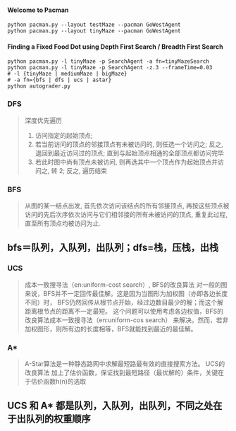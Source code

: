 #### Welcome to Pacman
```
python pacman.py --layout testMaze --pacman GoWestAgent
python pacman.py --layout tinyMaze --pacman GoWestAgent
```
#### Finding a Fixed Food Dot using Depth First Search / Breadth First Search
```
python pacman.py -l tinyMaze -p SearchAgent -a fn=tinyMazeSearch
python pacman.py -l tinyMaze -p SearchAgent -z.3 --frameTime=0.03
# -l {tinyMaze | mediumMaze | bigMaze}
# -a fn={bfs | dfs | ucs | astar}
python autograder.py
```
### DFS
> 深度优先遍历
> 1. 访问指定的起始顶点;
> 2. 若当前访问的顶点的邻接顶点有未被访问的, 则任选一个访问之; 反之, 退回到最近访问过的顶点; 直到与起始顶点相通的全部顶点都访问完毕
> 3. 若此时图中尚有顶点未被访问, 则再选其中一个顶点作为起始顶点并访问之, 转 2;  反之, 遍历结束

### BFS
> 从图的某一结点出发, 首先依次访问该结点的所有邻接顶点,  再按这些顶点被访问的先后次序依次访问与它们相邻接的所有未被访问的顶点, 重复此过程, 直至所有顶点均被访问为止.

## bfs＝队列，入队列，出队列；dfs=栈，压栈，出栈


### UCS
> 成本一致搜寻法（en:uniform-cost search）, BFS的改良算法
> 对一般的图来说，BFS并不一定回传最佳解。这是因为当图形为加权图（亦即各边长度不同）时，
> BFS仍然回传从根节点开始，经过边数目最少的解；而这个解距离根节点的距离不一定最短。
> 这个问题可以使用考虑各边权值，BFS的改良算法成本一致搜寻法（en:uniform-cos search）
> 来解决。然而，若非加权图形，则所有边的长度相等，BFS就能找到最近的最佳解。

### A*
> A-Star算法是一种静态路网中求解最短路最有效的直接搜索方法。
> UCS的改良算法 加上了估价函数，保证找到最短路径（最优解的）条件，关键在于估价函数h(n)的选取

## UCS 和 A* 都是队列，入队列，出队列，不同之处在于出队列的权重顺序
